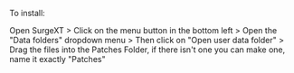 To install:

Open SurgeXT > Click on the menu button in the bottom left > Open the "Data folders" dropdown menu > Then click on "Open user data folder" > Drag the files into the Patches Folder, if there isn't one you can make one, name it exactly "Patches"
